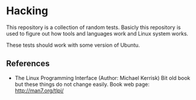 
# Hacking

This repository is a collection of random tests. Basicly this repository is used
to figure out how tools and languages work and Linux system works.

These tests should work with some version of Ubuntu.

## References

- The Linux Programming Interface (Author: Michael Kerrisk)
  Bit old book but these things do not change easily.
  Book web page: http://man7.org/tlpi/
